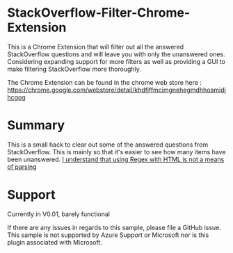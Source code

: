 # StackOverflow-Filter-Chrome-Extension
This is a Chrome Extension that will filter out all the answered StackOverflow questions and will leave you with only the unanswered ones. Considering expanding support for more filters as well as providing a GUI to make filtering StackOverflow more thoroughly.

The Chrome Extension can be found in the chrome web store here : https://chrome.google.com/webstore/detail/khdfjffmcimgnehegmdhhoamidjhcgog

# Summary
This is a small hack to clear out some of the answered questions from StackOverflow. This is mainly so that it's easier to see how many items have been unanswered. [I understand that using Regex with HTML is not a means of parsing][1]

# Support
Currently in V0.01, barely functional

If there are any issues in regards to this sample, please file a GitHub issue. This sample is not supported by Azure Support or Microsoft nor is this plugin associated with Microsoft. 

[1]:https://stackoverflow.com/questions/1732348/regex-match-open-tags-except-xhtml-self-contained-tags
